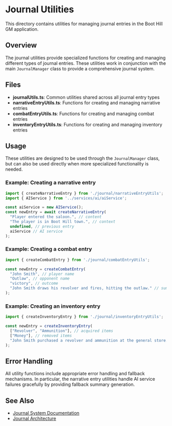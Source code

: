 # Journal Utilities

This directory contains utilities for managing journal entries in the Boot Hill GM application.

## Overview

The journal utilities provide specialized functions for creating and managing different types of journal entries. These utilities work in conjunction with the main `JournalManager` class to provide a comprehensive journal system.

## Files

- **journalUtils.ts**: Common utilities shared across all journal entry types
- **narrativeEntryUtils.ts**: Functions for creating and managing narrative entries
- **combatEntryUtils.ts**: Functions for creating and managing combat entries
- **inventoryEntryUtils.ts**: Functions for creating and managing inventory entries

## Usage

These utilities are designed to be used through the `JournalManager` class, but can also be used directly when more specialized functionality is needed.

### Example: Creating a narrative entry

```typescript
import { createNarrativeEntry } from './journal/narrativeEntryUtils';
import { AIService } from '../services/ai/aiService';

const aiService = new AIService();
const newEntry = await createNarrativeEntry(
  "Player entered the saloon.", // content
  "The player is in Boot Hill town.", // context
  undefined, // previous entry
  aiService // AI service
);
```

### Example: Creating a combat entry

```typescript
import { createCombatEntry } from './journal/combatEntryUtils';

const newEntry = createCombatEntry(
  "John Smith", // player name
  "Outlaw", // opponent name
  "victory", // outcome
  "John Smith draws his revolver and fires, hitting the outlaw." // summary
);
```

### Example: Creating an inventory entry

```typescript
import { createInventoryEntry } from './journal/inventoryEntryUtils';

const newEntry = createInventoryEntry(
  ["Revolver", "Ammunition"], // acquired items
  ["Money"], // removed items
  "John Smith purchased a revolver and ammunition at the general store." // context
);
```

## Error Handling

All utility functions include appropriate error handling and fallback mechanisms. In particular, the narrative entry utilities handle AI service failures gracefully by providing fallback summary generation.

## See Also

- [Journal System Documentation](/Docs/core-systems/journal-system.md)
- [Journal Architecture](/Docs/architecture/journal-architecture.md)
